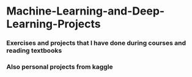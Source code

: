 # Machine-Learning-and-Deep-Learning-Projects
### Еxercises and projects that I have done during courses and reading textbooks
### Also personal projects from kaggle
